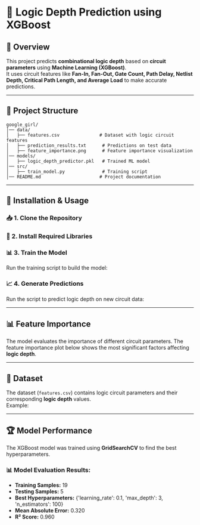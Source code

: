 # 🚀 Logic Depth Prediction using XGBoost

## 📌 Overview
This project predicts **combinational logic depth** based on **circuit parameters** using **Machine Learning (XGBoost)**.  
It uses circuit features like **Fan-In, Fan-Out, Gate Count, Path Delay, Netlist Depth, Critical Path Length, and Average Load** to make accurate predictions.

---

## 📂 Project Structure
```
google_girl/
│── data/
│   ├── features.csv               # Dataset with logic circuit features
│   ├── prediction_results.txt      # Predictions on test data
│   ├── feature_importance.png      # Feature importance visualization
│── models/
│   ├── logic_depth_predictor.pkl   # Trained ML model
│── src/
│   ├── train_model.py              # Training script
│── README.md                      # Project documentation
```

---

## 🔧 Installation & Usage

### 📥 1. Clone the Repository

### 🚀 2. Install Required Libraries

### 📊 3. Train the Model
Run the training script to build the model:

### 📈 4. Generate Predictions
Run the script to predict logic depth on new circuit data:

---

## 📊 Feature Importance
The model evaluates the importance of different circuit parameters. The feature importance plot below shows the most significant factors affecting **logic depth**.



---

## 📜 Dataset
The dataset (`features.csv`) contains logic circuit parameters and their corresponding **logic depth** values.  
Example:

---

## 🏆 Model Performance
The XGBoost model was trained using **GridSearchCV** to find the best hyperparameters.  
### **📊 Model Evaluation Results:**
- **Training Samples:** 19
- **Testing Samples:** 5
- **Best Hyperparameters:** {'learning_rate': 0.1, 'max_depth': 3, 'n_estimators': 100}
- **Mean Absolute Error:** 0.320
- **R² Score:** 0.960
